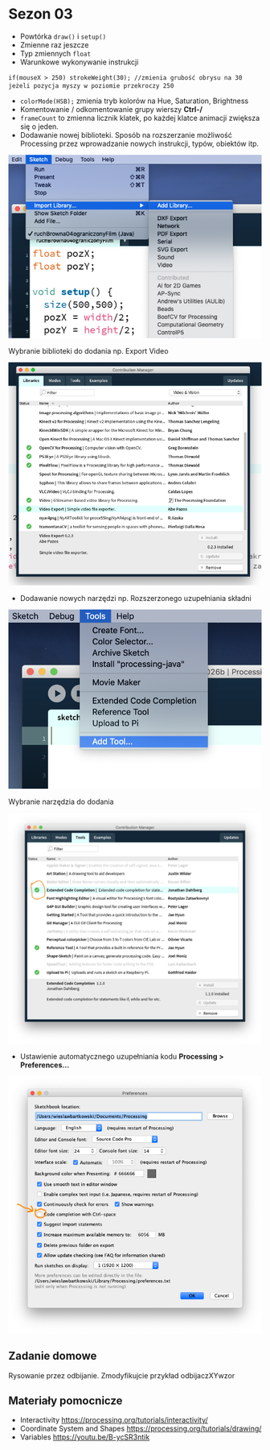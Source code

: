 # Sezon 03 
- Powtórka `draw()` i `setup()`
- Zmienne raz jeszcze
- Typ zmiennych `float`
- Warunkowe wykonywanie instrukcji

```Procesing
if(mouseX > 250) strokeWeight(30); //zmienia grubość obrysu na 30 jeżeli pozycja myszy w poziomie przekroczy 250
```
  
- `colorMode(HSB);` zmienia tryb kolorów na Hue, Saturation, Brightness 
- Komentowanie / odkomentowanie grupy wierszy **Ctrl-/**
- `frameCount` to zmienna licznik klatek, po każdej klatce animacji zwiększa się o jeden.
- Dodawanie nowej biblioteki. Sposób na rozszerzanie możliwość Processing przez wprowadzanie nowych instrukcji, typów, obiektów itp.

![Dodanie biblioteki](add_library.png)

Wybranie biblioteki do dodania np. Export Video

![Dodanie biblioteki](libraries.png)

- Dodawanie nowych narzędzi np. Rozszerzonego uzupełniania składni

![Dodawanie nowych narzędzi](add_tool.png)

Wybranie narzędzia do dodania

![Wybranie narzędzia do dodania](tools_extendet_code.png)

- Ustawienie automatycznego uzupełniania kodu **Processing > Preferences…**

![Ustawienie automatycznego uzupełniania](ctrl_space.png)

## Zadanie domowe
Rysowanie przez odbijanie. Zmodyfikujcie przykład odbijaczXYwzor

## Materiały pomocnicze
- Interactivity
https://processing.org/tutorials/interactivity/
- Coordinate System and Shapes
https://processing.org/tutorials/drawing/
- Variables
https://youtu.be/B-ycSR3ntik

